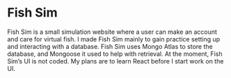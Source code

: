 # Fish Sim

Fish Sim is a small simulation website where a user can make an account and care for virtual fish. I made Fish Sim mainly to gain practice setting up and interacting with a database. Fish Sim uses Mongo Atlas to store the database, and Mongoose it used to help with retrieval. 
At the moment, Fish Sim’s UI is not coded. My plans are to learn React before I start work on the UI. 
